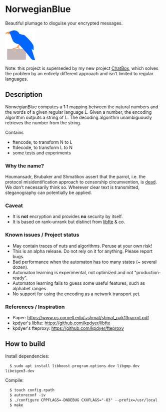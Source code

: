 # NorwegianBlue

Beautiful plumage to disguise your encrypted messages.

<object id="parrot" data="https://github.com/fnordomat/NorwegianBlue/raw/master/doc/parrot-cleanish.svg" type="image/svg+xml">
<img src="https://github.com/fnordomat/NorwegianBlue/raw/master/doc/parrot-cleanish.svg" width="96" height="96" alt="Norwegian Blue Parrot Drawing"/>
</object>

Note: this project is superseded by my new project [ChatBox][3], which solves the problem by an entirely different approach and isn't limited to regular languages.

## Description

NorwegianBlue computes a 1:1 mapping between the natural numbers and the words of a given regular language L. Given a number, the encoding algorithm outputs a string of L. The decoding algorithm unambiguously retrieves the number from the string.

Contains
* ftencode, to transform N to L
* ftdecode, to transform L to N
* some tests and experiments

### Why the name?

Houmansadr, Brubaker and Shmatikov assert that the parrot, i.e. the protocol misidentification approach to censorship circumvention, is [dead][1]. We don't necessarily think so. Wherever clear text is transmitted, steganography can potentially be applied.

### Caveat

* It is **not** encryption and provides **no** security by itself.
* It is based on rank-unrank but distinct from [libfte][2] & co.

### Known issues / Project status

* May contain traces of nuts and algorithms. Peruse at your own risk!
* This is an alpha release. Do not rely on it for anything. Please report bugs.
* Bad performance when the automaton has too many states (~ several dozen).
* Automaton learning is experimental, not optimized and not "production-ready".
* Automaton learning fails to guess some useful features, such as alphabet ranges
* No support for using the encoding as a network transport yet.

### References / Inspiration

* Paper: https://www.cs.cornell.edu/~shmat/shmat_oak13parrot.pdf
* kpdyer's libfte: https://github.com/kpdyer/libfte
* kpdyer's fteproxy: https://github.com/kpdyer/fteproxy

## How to build

Install dependencies:

      $ sudo apt install libboost-program-options-dev libgmp-dev libeigen3-dev

Compile:

      $ touch config.rpath
      $ autoreconf -iv
      $ ./configure CPPFLAGS=-DNDEBUG CXXFLAGS="-O3" --prefix=/usr/local
      $ make

[1]: https://www.cs.cornell.edu/~shmat/shmat_oak13parrot.pdf
[2]: https://github.com/kpdyer/libfte
[3]: https://notabug.org/fnordomat/chatbox
